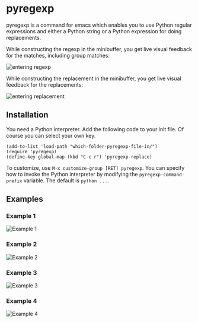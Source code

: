 # pyregexp

pyregexp is a command for emacs which enables you to use Python regular expressions and either a Python string or a Python expression for doing replacements.

While constructing the regexp in the minibuffer, you get live visual feedback for the matches, including group matches:

![entering regexp](https://github.com/benma/pyregexp/raw/master/screenshots/pyregexp0A.png)

While constructing the replacement in the minibuffer, you get live visual feedback for the replacements:

![entering replacement](https://github.com/benma/pyregexp/raw/master/screenshots/pyregexp0B.png)

## Installation

You need a Python interpreter.
Add the following code to your init file. Of course you can select your own key.

```Lisp
(add-to-list 'load-path "which-folder-pyregexp-file-in/")
(require 'pyregexp)
(define-key global-map (kbd "C-c r") 'pyregexp-replace)
```

To customize, use `M-x customize-group [RET] pyregexp`. You can specify how to invoke the Python interpreter by modifying the `pyregexp-command-prefix` variable. The default is `python ...`.

## Examples

### Example 1
![Example 1](https://github.com/benma/pyregexp/raw/master/screenshots/pyregexp1.png)
### Example 2
![Example 2](https://github.com/benma/pyregexp/raw/master/screenshots/pyregexp2.png)
### Example 3
![Example 3](https://github.com/benma/pyregexp/raw/master/screenshots/pyregexp3.png)
### Example 4
![Example 4](https://github.com/benma/pyregexp/raw/master/screenshots/pyregexp4.png)